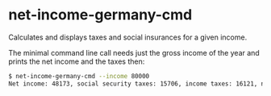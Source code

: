 # net-income-germany-cmd

Calculates and displays taxes and social insurances for a given income.

The minimal command line call needs just the gross income of the year and prints the net income and the taxes then:
```bash
$ net-income-germany-cmd --income 80000
Net income: 48173, social security taxes: 15706, income taxes: 16121, net ratio: 0.6021625
```